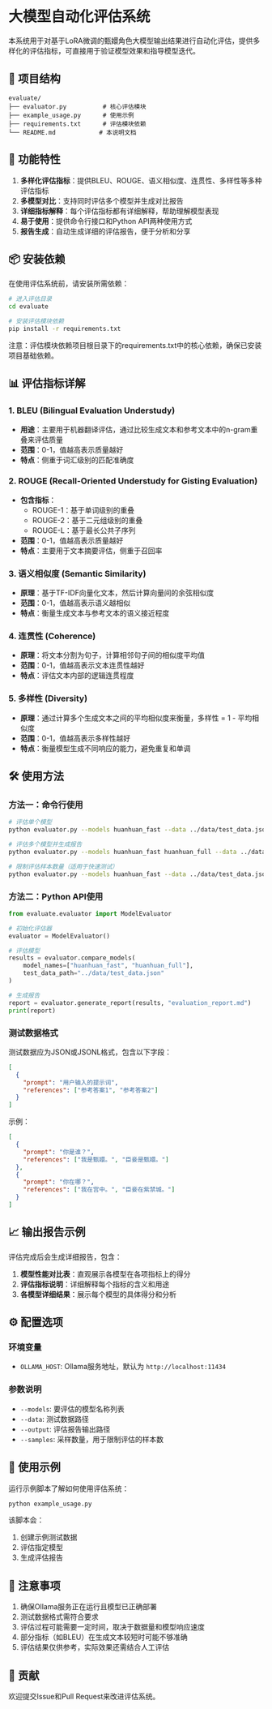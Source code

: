 # 大模型自动化评估系统

本系统用于对基于LoRA微调的甄嬛角色大模型输出结果进行自动化评估，提供多样化的评估指标，可直接用于验证模型效果和指导模型迭代。

## 📁 项目结构

```
evaluate/
├── evaluator.py          # 核心评估模块
├── example_usage.py      # 使用示例
├── requirements.txt      # 评估模块依赖
└── README.md            # 本说明文档
```

## 🚀 功能特性

1. **多样化评估指标**：提供BLEU、ROUGE、语义相似度、连贯性、多样性等多种评估指标
2. **多模型对比**：支持同时评估多个模型并生成对比报告
3. **详细指标解释**：每个评估指标都有详细解释，帮助理解模型表现
4. **易于使用**：提供命令行接口和Python API两种使用方式
5. **报告生成**：自动生成详细的评估报告，便于分析和分享

## 📦 安装依赖

在使用评估系统前，请安装所需依赖：

```bash
# 进入评估目录
cd evaluate

# 安装评估模块依赖
pip install -r requirements.txt
```

注意：评估模块依赖项目根目录下的requirements.txt中的核心依赖，确保已安装项目基础依赖。

## 📊 评估指标详解

### 1. BLEU (Bilingual Evaluation Understudy)
- **用途**：主要用于机器翻译评估，通过比较生成文本和参考文本中的n-gram重叠来评估质量
- **范围**：0-1，值越高表示质量越好
- **特点**：侧重于词汇级别的匹配准确度

### 2. ROUGE (Recall-Oriented Understudy for Gisting Evaluation)
- **包含指标**：
  - ROUGE-1：基于单词级别的重叠
  - ROUGE-2：基于二元组级别的重叠
  - ROUGE-L：基于最长公共子序列
- **范围**：0-1，值越高表示质量越好
- **特点**：主要用于文本摘要评估，侧重于召回率

### 3. 语义相似度 (Semantic Similarity)
- **原理**：基于TF-IDF向量化文本，然后计算向量间的余弦相似度
- **范围**：0-1，值越高表示语义越相似
- **特点**：衡量生成文本与参考文本的语义接近程度

### 4. 连贯性 (Coherence)
- **原理**：将文本分割为句子，计算相邻句子间的相似度平均值
- **范围**：0-1，值越高表示文本连贯性越好
- **特点**：评估文本内部的逻辑连贯程度

### 5. 多样性 (Diversity)
- **原理**：通过计算多个生成文本之间的平均相似度来衡量，多样性 = 1 - 平均相似度
- **范围**：0-1，值越高表示多样性越好
- **特点**：衡量模型生成不同响应的能力，避免重复和单调

## 🛠️ 使用方法

### 方法一：命令行使用

```bash
# 评估单个模型
python evaluator.py --models huanhuan_fast --data ../data/test_data.json

# 评估多个模型并生成报告
python evaluator.py --models huanhuan_fast huanhuan_full --data ../data/test_data.json --output report.md

# 限制评估样本数量（适用于快速测试）
python evaluator.py --models huanhuan_fast --data ../data/test_data.json --samples 10
```

### 方法二：Python API使用

```python
from evaluate.evaluator import ModelEvaluator

# 初始化评估器
evaluator = ModelEvaluator()

# 评估模型
results = evaluator.compare_models(
    model_names=["huanhuan_fast", "huanhuan_full"],
    test_data_path="../data/test_data.json"
)

# 生成报告
report = evaluator.generate_report(results, "evaluation_report.md")
print(report)
```

### 测试数据格式

测试数据应为JSON或JSONL格式，包含以下字段：

```json
[
  {
    "prompt": "用户输入的提示词",
    "references": ["参考答案1", "参考答案2"]
  }
]
```

示例：
```json
[
  {
    "prompt": "你是谁？",
    "references": ["我是甄嬛。", "臣妾是甄嬛。"]
  },
  {
    "prompt": "你在哪？",
    "references": ["我在宫中。", "臣妾在紫禁城。"]
  }
]
```

## 📈 输出报告示例

评估完成后会生成详细报告，包含：

1. **模型性能对比表**：直观展示各模型在各项指标上的得分
2. **评估指标说明**：详细解释每个指标的含义和用途
3. **各模型详细结果**：展示每个模型的具体得分和分析

## ⚙️ 配置选项

### 环境变量

- `OLLAMA_HOST`: Ollama服务地址，默认为 `http://localhost:11434`

### 参数说明

- `--models`: 要评估的模型名称列表
- `--data`: 测试数据路径
- `--output`: 评估报告输出路径
- `--samples`: 采样数量，用于限制评估的样本数

## 🧪 使用示例

运行示例脚本了解如何使用评估系统：

```bash
python example_usage.py
```

该脚本会：
1. 创建示例测试数据
2. 评估指定模型
3. 生成评估报告

## 📝 注意事项

1. 确保Ollama服务正在运行且模型已正确部署
2. 测试数据格式需符合要求
3. 评估过程可能需要一定时间，取决于数据量和模型响应速度
4. 部分指标（如BLEU）在生成文本较短时可能不够准确
5. 评估结果仅供参考，实际效果还需结合人工评估

## 🤝 贡献

欢迎提交Issue和Pull Request来改进评估系统。